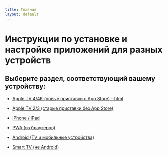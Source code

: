 ```yaml
---
title: Главная
layout: default
---
```

# Инструкции по установке и настройке приложений для разных устройств

## Выберите раздел, соответствующий вашему устройству:


- <a href="instructions/appletv4" target="_blank" rel="noopener">Apple TV 4/4K (новые приставки с App Store) - html</a>

- <a href="instructions/appletv3" target="_blank" rel="noopener">Apple TV 2/3 (старые приставки без App Store)</a>
- <a href="instructions/ios" target="_blank" rel="noopener">iPhone / iPad</a>
- <a href="instructions/pwa" target="_blank" rel="noopener">PWA (из браузеров)</a>
- <a href="instructions/android" target="_blank" rel="noopener">Android (TV и мобильные устройства)</a>
- <a href="instructions/smarttv" target="_blank" rel="noopener">Smart TV (не Android)</a>
